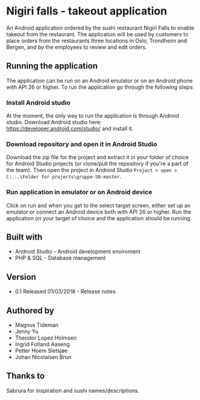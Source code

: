 # Nigiri falls - takeout application

An Android application ordered by the sushi restaurant Nigiri Falls to enable takeout from the restaurant. The application will be used by customers to place orders from the restaurants three locations in Oslo, Trondheim and Bergen, and by the employees to review and edit orders.

## Running the application

The application can be run on an Android emulator or on an Android phone with API 26 or higher. To run the application go through the following steps:

### Install Android studio

At the moment, the only way to run the application is through Android studio. Download Android studio here: https://developer.android.com/studio/ and install it.

### Download repository and open it in Android Studio

Download the zip file for the project and extract it in your folder of choice for Android Studio projects (or clone/pull the repository if you're a part of the team). Then open the project in Android Studio `Project > open > C:...\Folder for projects\gruppe-50-master`.

### Run application in emulator or on Android device

Click on run and when you get to the select target screen, either set up an emulator or connect an Android device both with API 26 or higher. Run the application on your target of choice and the application should be running.

## Built with

* Android Studio - Android development enviroment
* PHP & SQL - Database management

## Version

* 0.1 Released 01/03/2018 - Release notes

## Authored by

* Magnus Tideman
* Jenny Yu
* Theodor Lopez Holmsen
* Ingrid Fotland Aaseng
* Petter Hoem Sletsjøe
* Johan Nicolaisen Brun

## Thanks to

Sabrura for inspiration and sushi names/descriptions.










